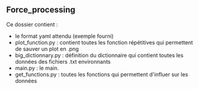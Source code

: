 ## Force_processing

Ce dossier contient : 
- le format yaml attendu (exemple fourni)
- plot_function.py : contient toutes les fonction répétitives qui permettent de sauver un plot en .png
- big_dictionnary.py : définition du dictionnaire qui contient  toutes les données des fichiers .txt environnants
- main.py : le main. 
- get_functions.py : toutes les fonctions qui permettent d'influer sur les données
